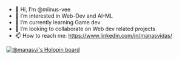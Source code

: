 
- 👋 Hi, I’m @miinus-vee
- 👀 I’m interested in Web-Dev and AI-ML
- 🌱 I’m currently learning Game dev
- 💞️ I’m looking to collaborate on Web dev related projects
- 📫 How to reach me: https://www.linkedin.com/in/manasvidas/

<!---
miinus-vee/miinus-vee is a ✨ special ✨ repository because its `README.md` (this file) appears on your GitHub profile.
You can click the Preview link to take a look at your changes.
--->

[![@manasvi's Holopin board](https://holopin.io/api/user/board?user=manasvi)](https://holopin.io/@manasvi)
